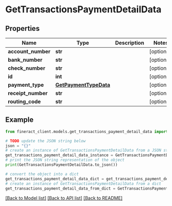 # GetTransactionsPaymentDetailData


## Properties

Name | Type | Description | Notes
------------ | ------------- | ------------- | -------------
**account_number** | **str** |  | [optional] 
**bank_number** | **str** |  | [optional] 
**check_number** | **str** |  | [optional] 
**id** | **int** |  | [optional] 
**payment_type** | [**GetPaymentTypeData**](GetPaymentTypeData.md) |  | [optional] 
**receipt_number** | **str** |  | [optional] 
**routing_code** | **str** |  | [optional] 

## Example

```python
from fineract_client.models.get_transactions_payment_detail_data import GetTransactionsPaymentDetailData

# TODO update the JSON string below
json = "{}"
# create an instance of GetTransactionsPaymentDetailData from a JSON string
get_transactions_payment_detail_data_instance = GetTransactionsPaymentDetailData.from_json(json)
# print the JSON string representation of the object
print(GetTransactionsPaymentDetailData.to_json())

# convert the object into a dict
get_transactions_payment_detail_data_dict = get_transactions_payment_detail_data_instance.to_dict()
# create an instance of GetTransactionsPaymentDetailData from a dict
get_transactions_payment_detail_data_from_dict = GetTransactionsPaymentDetailData.from_dict(get_transactions_payment_detail_data_dict)
```
[[Back to Model list]](../README.md#documentation-for-models) [[Back to API list]](../README.md#documentation-for-api-endpoints) [[Back to README]](../README.md)


